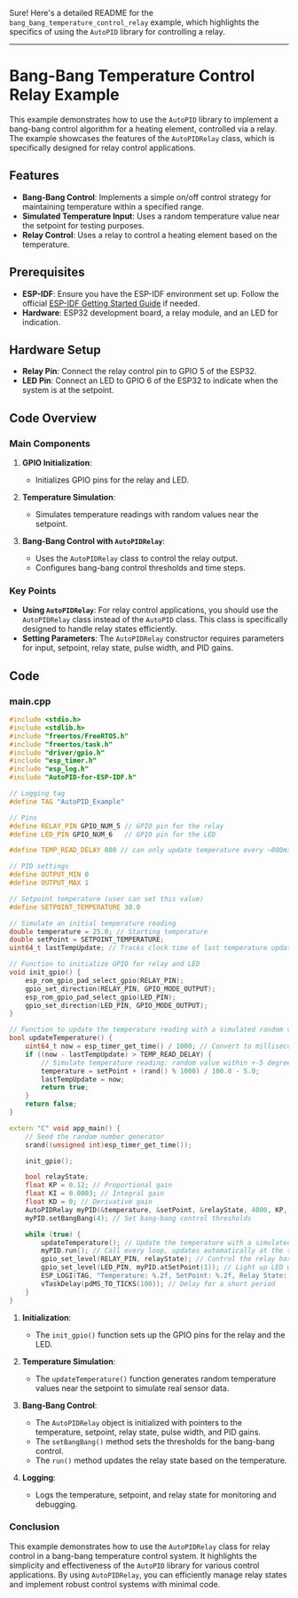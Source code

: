 Sure! Here's a detailed README for the `bang_bang_temperature_control_relay` example, which highlights the specifics of using the `AutoPID` library for controlling a relay.

---

# Bang-Bang Temperature Control Relay Example

This example demonstrates how to use the `AutoPID` library to implement a bang-bang control algorithm for a heating element, controlled via a relay. The example showcases the features of the `AutoPIDRelay` class, which is specifically designed for relay control applications.

## Features

- **Bang-Bang Control**: Implements a simple on/off control strategy for maintaining temperature within a specified range.
- **Simulated Temperature Input**: Uses a random temperature value near the setpoint for testing purposes.
- **Relay Control**: Uses a relay to control a heating element based on the temperature.

## Prerequisites

- **ESP-IDF**: Ensure you have the ESP-IDF environment set up. Follow the official [ESP-IDF Getting Started Guide](https://docs.espressif.com/projects/esp-idf/en/latest/esp32/get-started/index.html) if needed.
- **Hardware**: ESP32 development board, a relay module, and an LED for indication.

## Hardware Setup

- **Relay Pin**: Connect the relay control pin to GPIO 5 of the ESP32.
- **LED Pin**: Connect an LED to GPIO 6 of the ESP32 to indicate when the system is at the setpoint.

## Code Overview

### Main Components

1. **GPIO Initialization**:
    - Initializes GPIO pins for the relay and LED.
    
2. **Temperature Simulation**:
    - Simulates temperature readings with random values near the setpoint.

3. **Bang-Bang Control with `AutoPIDRelay`**:
    - Uses the `AutoPIDRelay` class to control the relay output.
    - Configures bang-bang control thresholds and time steps.

### Key Points

- **Using `AutoPIDRelay`**: For relay control applications, you should use the `AutoPIDRelay` class instead of the `AutoPID` class. This class is specifically designed to handle relay states efficiently.
- **Setting Parameters**: The `AutoPIDRelay` constructor requires parameters for input, setpoint, relay state, pulse width, and PID gains.

## Code

### main.cpp

```cpp
#include <stdio.h>
#include <stdlib.h>
#include "freertos/FreeRTOS.h"
#include "freertos/task.h"
#include "driver/gpio.h"
#include "esp_timer.h"
#include "esp_log.h"
#include "AutoPID-for-ESP-IDF.h"

// Logging tag
#define TAG "AutoPID_Example"

// Pins
#define RELAY_PIN GPIO_NUM_5 // GPIO pin for the relay
#define LED_PIN GPIO_NUM_6   // GPIO pin for the LED

#define TEMP_READ_DELAY 800 // can only update temperature every ~800ms

// PID settings
#define OUTPUT_MIN 0
#define OUTPUT_MAX 1

// Setpoint temperature (user can set this value)
#define SETPOINT_TEMPERATURE 30.0

// Simulate an initial temperature reading
double temperature = 25.0; // Starting temperature
double setPoint = SETPOINT_TEMPERATURE;
uint64_t lastTempUpdate; // Tracks clock time of last temperature update

// Function to initialize GPIO for relay and LED
void init_gpio() {
    esp_rom_gpio_pad_select_gpio(RELAY_PIN);
    gpio_set_direction(RELAY_PIN, GPIO_MODE_OUTPUT);
    esp_rom_gpio_pad_select_gpio(LED_PIN);
    gpio_set_direction(LED_PIN, GPIO_MODE_OUTPUT);
}

// Function to update the temperature reading with a simulated random value near the setpoint
bool updateTemperature() {
    uint64_t now = esp_timer_get_time() / 1000; // Convert to milliseconds
    if ((now - lastTempUpdate) > TEMP_READ_DELAY) {
        // Simulate temperature reading: random value within +-5 degrees of the setpoint
        temperature = setPoint + (rand() % 1000) / 100.0 - 5.0;
        lastTempUpdate = now;
        return true;
    }
    return false;
}

extern "C" void app_main() {
    // Seed the random number generator
    srand((unsigned int)esp_timer_get_time());

    init_gpio();

    bool relayState;
    float KP = 0.12; // Proportional gain
    float KI = 0.0003; // Integral gain
    float KD = 0; // Derivative gain
    AutoPIDRelay myPID(&temperature, &setPoint, &relayState, 4000, KP, KI, KD); // Create an AutoPIDRelay object
    myPID.setBangBang(4); // Set bang-bang control thresholds

    while (true) {
        updateTemperature(); // Update the temperature with a simulated value
        myPID.run(); // Call every loop, updates automatically at the set time interval
        gpio_set_level(RELAY_PIN, relayState); // Control the relay based on PID output
        gpio_set_level(LED_PIN, myPID.atSetPoint(1)); // Light up LED when at setpoint +-1 degree
        ESP_LOGI(TAG, "Temperature: %.2f, SetPoint: %.2f, Relay State: %d", temperature, setPoint, relayState); // Log the values
        vTaskDelay(pdMS_TO_TICKS(100)); // Delay for a short period
    }
}
```

1. **Initialization**:
    - The `init_gpio()` function sets up the GPIO pins for the relay and the LED.

2. **Temperature Simulation**:
    - The `updateTemperature()` function generates random temperature values near the setpoint to simulate real sensor data.

3. **Bang-Bang Control**:
    - The `AutoPIDRelay` object is initialized with pointers to the temperature, setpoint, relay state, pulse width, and PID gains.
    - The `setBangBang()` method sets the thresholds for the bang-bang control.
    - The `run()` method updates the relay state based on the temperature.

4. **Logging**:
    - Logs the temperature, setpoint, and relay state for monitoring and debugging.

### Conclusion

This example demonstrates how to use the `AutoPIDRelay` class for relay control in a bang-bang temperature control system. It highlights the simplicity and effectiveness of the `AutoPID` library for various control applications. By using `AutoPIDRelay`, you can efficiently manage relay states and implement robust control systems with minimal code.

